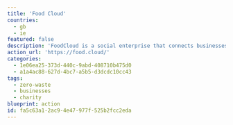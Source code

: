 ```yaml
---
title: 'Food Cloud'
countries:
  - gb
  - ie
featured: false
description: 'FoodCloud is a social enterprise that connects businesses with surplus food to charities in their local communities that need it via a software platform.'
action_url: 'https://food.cloud/'
categories:
  - 1e06ea25-373d-440c-9abd-408710b475d0
  - a1a4ac88-627d-4bc7-a5b5-d3dcdc10cc43
tags:
  - zero-waste
  - businesses
  - charity
blueprint: action
id: fa5c63a1-2ac9-4e47-977f-525b2fcc2eda
---
```


